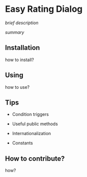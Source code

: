 Easy Rating Dialog
==

_brief description_

_summary_

## Installation

how to install?

## Using

how to use?

## Tips

* Condition triggers

* Useful public methods

* Internationalization

* Constants

## How to contribute?

how?
